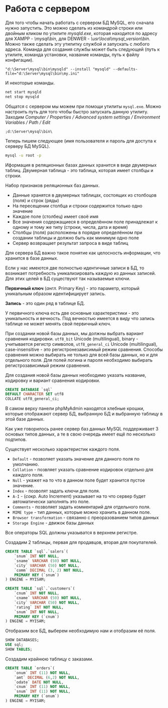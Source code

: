 # Работа с сервером

Для того чтобы начать работать с сервером БД MySQL, его сначала нужно запустить. Это можно сделать из командрой строки или двойным кликом по утилите *mysqld.exe*, которая находится по адресу для XAMPP - *\mysql\bin*, для DENWER - *\usr\local\mysql_version\bin*. Можно также сделать эту утилитку службой и запускать с любого адреса. Команда для создания службы может быть следующей (путь к утилите, команда установки, название команды, путь к файлу конфигации).

```
"d:\Server\mysql\bin\mysqld" --install "mysqld" --defaults-file="d:\Server\mysql\bin\my.ini"
```

И некоторые команды.

```bash
net start mysqld
net stop mysqld
```

Общатся с сервером мы можем при помощи утилиты `mysql.exe`. Можно настроить путь для того чтобы быстро запускать данную утилиту. Заходим *Computer / Properties / Advanced system settings / Environment Variables / Path / Edit*

```
;d:\Server\mysql\bin\
```

Теперь пишем следующее (имя пользователя и пароль для доступа к серверу БД MySQL).

```bash
mysql -u root -p
```

Иформация в реляционных базах данных хранится в виде двумерных таблиц. Двумерная таблица - это таблица, которая имеет столбцы и строки.

Набор признаков реляционных баз данных.


* Данные хранятся в двумерных таблицах, состоящих из столбоцов (поля) и строк (ряды)
* На пересещении столбца и строки содержится только одно значение
* Каждое поле (столбец) имеет своё имя
* Все значения содержащиеся в определённом поле принадлежат к одному и тому же типу (строки, числа, дата и время)
* Столбцы (поля) расположены в порядке определённом при создании таблицы и должно быть как минимум одно поле
* Сервер возвращает результат запроса в виде таблиц

Для сервера БД важно такое понятие как целосность информации, что хранится в базе данных.

Если у нас имеются две полностью идентичные записи в БД, то возникает потребность уникализировать каждую из данных записей. Для этих целей в БД существуют так называемые ключи.

**Первичный ключ** (*англ.* Primary Key) - это параметр, который уникальным образом идентифицирует запись.

**Запись** - это один ряд в таблице БД.

У первичного ключа есть две основные характеристики - это уникальность и вечность. Под вечностью имеется в виду что запись таблице не может менять свой первичный ключ.

При создании новой базы данных, мы должны выбрать вариант сравнения кодировки. `utf8_bit` Unicode (multilingual), binary - учитывается регистр символов, `utf8_general_ci` Unicode (multilingual), case-insensitive - это регистронезависимый режим сравнения. Способы сравнения можно выбирать не только для всей базы данных, но и для отдельного поля. Для полей логина и пароля необходимо выбирать регистрозависимый режим сравнения.

Для создания новой базы данных необходимо указать название, кодировку и вариант сравнения кодировки.

```sql
CREATE DATABASE `sql`
DEFAULT CHARACTER SET utf8
COLLATE utf8_general_ci;
```

В самом верху панели phpMyAdmin находятся хлебные крошки, которые отображают сервер БД, выбранную БД и выбранную таблицу в этой базе данных.

Как уже говорилось ранее сервер баз данных MySQL поддерживает 3 основых типов данных, а те в свою очередь имеет ещё по несколько подтипов.

Существует несколько характеристик каждого поля.


* `Default` - позволяет указать значение для данного поля по умолчанию.
* `Collation` - позвляет указать сравнение кодировок отдельно для каждого поля.
* `Null` - укажет на то что в данном поле будет хранится пустое значение.
* `Index` - позволят задать ключи для поля.
* `A-I` - (*сокр.* Auto Increment) указывает на то что сервер будет автоматически заполнять это поле.
* `Comments` - позволяет задать комментарий для отдельного поля.
* `MIME type` - тип данных, которые можно хранить в данном поле.
* `Browser transformation` - связанно с преоразованием типов данных
* `Storage Engine` - движок базы данных

Все операторы SQL должны указыватся в верхнем регистре.

Создадим 2 таблицы, первая для продавцов, вторая для покупателей.

```sql
CREATE TABLE `sql`.`salers`(
    `snum` INT NOT NULL,
    `sname` VARCHAR (50) NOT NULL,
    `city` VARCHAR (50) NOT NULL,
    `comm` DECIMAL (3, 2) NOT NULL,
    PRIMARY KEY (`snum`)
) ENGINE = MYISAM;

CREATE TABLE `sql`.`customers`(
    `cnum` INT NOT NULL,
    `cname` VARCHAR (50) NOT NULL,
    `city` VARCHAR (50) NOT NULL,
    `rating` INT NOT NULL,
    `snum` INT NOT NULL,
    PRIMARY KEY (`cnum`)
) ENGINE = MYISAM;
```

Отобразим все БД, выберем необходимую нам и отобразим её поля.

```sql
SHOW DATABASES;
USE sql;
SHOW TABLES;
```

Создадим крайнюю таблицу с заказами.

```sql
CREATE TABLE `orders`(
    `onum` INT (11) NOT NULL,
    `amt` DECIMAL (6,2) NOT NULL,
    `odate` DATE NOT NULL,
    `cnum` INT (11) NOT NULL,
    `snum` INT (11) NOT NULL,
    PRIMARY KEY (`onum`)
) ENGINE = MYISAM;
```